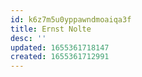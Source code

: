 ```yaml
---
id: k6z7m5u0yppawndmoaiqa3f
title: Ernst Nolte
desc: ''
updated: 1655361718147
created: 1655361712991
---
```


